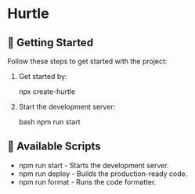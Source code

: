 # Hurtle

## 🚀 Getting Started

Follow these steps to get started with the project:

1. Get started by:

    npx create-hurtle <app-name>

2. Start the development server:

   bash
   npm run start
   

## 📜 Available Scripts

- npm run start - Starts the development server.
- npm run deploy - Builds the production-ready code.
- npm run format - Runs the code formatter.
